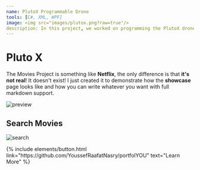 ```yaml
---
name: PlutoX Programmable Drone
tools: [C#, XML, WPF]
image: <img src="images/plutox.png?raw=true"/>
description: In this project, we worked on programming the PlutoX drone to achieve results such as collision avoidance, following a target and getting sensor data mounted on top of the drone.
---
```


# Pluto X

The Movies Project is something like **Netflix**, the only difference is that **it's not real**! It doesn't exist! I just created it to demonstrate how the **showcase** page looks like and how you can write whatever you want with full markdown support.

![preview](https://www.sketchappsources.com/resources/source-image/we-were-soldiers-landing-page-dbruggisser.jpg)

## Search Movies

![search](https://www.sketchappsources.com/resources/source-image/microsoft-windows-10-virtual-keyboard-diogo-sousa.png)

<p class="text-center">
{% include elements/button.html link="https://github.com/YoussefRaafatNasry/portfolYOU" text="Learn More" %}
</p>
